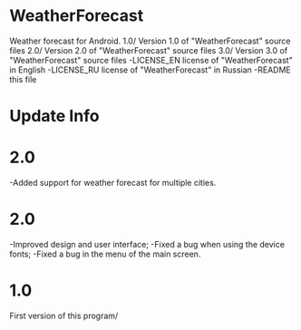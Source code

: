 # WeatherForecast
Weather forecast for Android.
1.0/                  Version 1.0 of "WeatherForecast" source files
2.0/                  Version 2.0 of "WeatherForecast" source files
3.0/                  Version 3.0 of "WeatherForecast" source files
-LICENSE_EN           license of "WeatherForecast" in English
-LICENSE_RU           license of "WeatherForecast" in Russian
-README               this file
# Update Info
2.0
=================
-Added support for weather forecast for multiple cities.

2.0
=================
-Improved design and user interface;
-Fixed a bug when using the device fonts;
-Fixed a bug in the menu of the main screen.

1.0
=================
First version of this program/